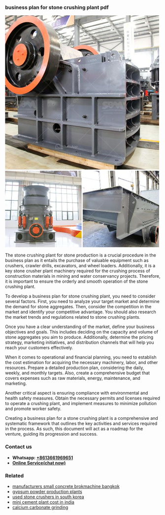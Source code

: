 <h3>business plan for stone crushing plant pdf</h3><img src='1706755474.jpg' alt=''><p>The stone crushing plant for stone production is a crucial procedure in the business plan as it entails the purchase of valuable equipment such as crushers, crawler drills, excavators, and wheel loaders. Additionally, it is a key stone crusher plant machinery required for the crushing process of construction materials in mining and water conservancy projects. Therefore, it is important to ensure the orderly and smooth operation of the stone crushing plant.</p><p>To develop a business plan for stone crushing plant, you need to consider several factors. First, you need to analyze your target market and determine the demand for stone aggregates. Then, consider the competition in the market and identify your competitive advantage. You should also research the market trends and regulations related to stone crushing plants.</p><p>Once you have a clear understanding of the market, define your business objectives and goals. This includes deciding on the capacity and volume of stone aggregates you aim to produce. Additionally, determine the pricing strategy, marketing initiatives, and distribution channels that will help you reach your customers effectively.</p><p>When it comes to operational and financial planning, you need to establish the cost estimation for acquiring the necessary machinery, labor, and other resources. Prepare a detailed production plan, considering the daily, weekly, and monthly targets. Also, create a comprehensive budget that covers expenses such as raw materials, energy, maintenance, and marketing.</p><p>Another critical aspect is ensuring compliance with environmental and health safety measures. Obtain the necessary permits and licenses required to operate a crushing plant, and implement measures to minimize pollution and promote worker safety.</p><p>Creating a business plan for a stone crushing plant is a comprehensive and systematic framework that outlines the key activities and services required in the process. As such, this document will act as a roadmap for the venture, guiding its progression and success.</p><h3>Contact us</h3><ul><li><strong>Whatsapp:&nbsp;<a href="https://wa.me/8613661969651">+8613661969651</a></strong></li><li><a href="https://swt.shibang-china.com/?git&amp;zhl&amp;business plan for stone crushing plant pdf"><strong>Online Service(chat now)</strong></a></li></ul><h3>Related</h3><ul><li><a href='manufacturers small concrete brokmachine bangkok.md'>manufacturers small concrete brokmachine bangkok</a></li><li><a href='gypsum powder production plants.md'>gypsum powder production plants</a></li><li><a href='used stone crushers in south korea.md'>used stone crushers in south korea</a></li><li><a href='mini cement plant cost in india.md'>mini cement plant cost in india</a></li><li><a href='calcium carbonate grinding.md'>calcium carbonate grinding</a></li></ul>